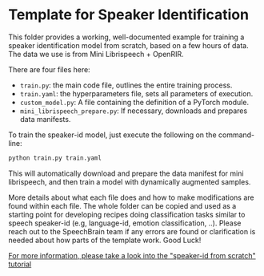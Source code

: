 # Template for Speaker Identification

This folder provides a working, well-documented example for training
a speaker identification model from scratch, based on a few hours of
data. The data we use is from Mini Librispeech + OpenRIR.

There are four files here:

* `train.py`: the main code file, outlines the entire training process.
* `train.yaml`: the hyperparameters file, sets all parameters of execution.
* `custom_model.py`: A file containing the definition of a PyTorch module.
* `mini_librispeech_prepare.py`: If necessary, downloads and prepares data manifests.

To train the speaker-id model, just execute the following on the command-line:

```bash
python train.py train.yaml
```

This will automatically download and prepare the data manifest for mini
librispeech, and then train a model with dynamically augmented samples.

More details about what each file does and how to make modifications
are found within each file. The whole folder can be copied and used
as a starting point for developing recipes doing classification tasks
similar to speech speaker-id (e.g, language-id, emotion classification, ..).
Please reach out to the SpeechBrain
team if any errors are found or clarification is needed about how
parts of the template work. Good Luck!

[For more information, please take a look into the "speaker-id from scratch" tutorial](https://speechbrain.readthedocs.io/en/latest/tutorials/tasks/speech-classification-from-scratch.html)

